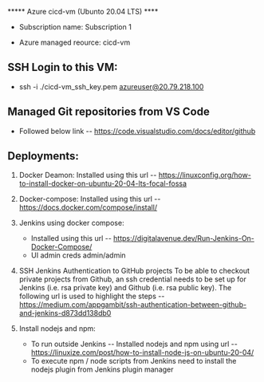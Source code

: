 

***** Azure cicd-vm (Ubunto 20.04 LTS) ****

- Subscription name: Subscription 1

- Azure managed reource: cicd-vm

## SSH Login to this VM:
- ssh -i ./cicd-vm_ssh_key.pem azureuser@20.79.218.100

## Managed Git repositories from VS Code
- Followed below link -- https://code.visualstudio.com/docs/editor/github


## Deployments:
1. Docker Deamon:
	Installed using this url -- https://linuxconfig.org/how-to-install-docker-on-ubuntu-20-04-lts-focal-fossa

2. Docker-compose:
	Installed using this url -- https://docs.docker.com/compose/install/

3. Jenkins using docker compose:
	- Installed using this url -- https://digitalavenue.dev/Run-Jenkins-On-Docker-Compose/
	- UI admin creds admin/admin
	
4. SSH Jenkins Authentication to GitHub projects
	To be able to checkout private projects from Github, an ssh credential needs to be set up for Jenkins (i.e. rsa private key) and Github (i.e. rsa public key). The following url is used to highlight the steps -- https://medium.com/appgambit/ssh-authentication-between-github-and-jenkins-d873dd138db0 

4. Install nodejs and npm:
	- To run outside Jenkins -- Installed nodejs and npm using url -- https://linuxize.com/post/how-to-install-node-js-on-ubuntu-20-04/
	- To execute npm / node scripts from Jenkins need to install the nodejs plugin from Jenkins plugin manager